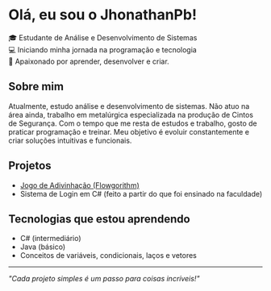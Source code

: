 # Olá, eu sou o JhonathanPb!

🎓 Estudante de Análise e Desenvolvimento de Sistemas  
💻 Iniciando minha jornada na programação e tecnologia  
🚀 Apaixonado por aprender, desenvolver e criar. 

## Sobre mim
Atualmente, estudo análise e desenvolvimento de sistemas. Não atuo na área ainda, trabalho em metalúrgica especializada na produção de Cintos de Segurança. Com o tempo que me resta de estudos e trabalho, gosto de praticar programação e treinar. Meu objetivo é evoluir constantemente e criar soluções intuitivas e funcionais.

## Projetos
- [Jogo de Adivinhação (Flowgorithm)]([link-do-repositório](https://github.com/JhonathanPb/jogo-adivinhacao-flowgorithm/tree/main))  
- Sistema de Login em C# (feito a partir do que foi ensinado na faculdade)

## Tecnologias que estou aprendendo
- C# (intermediário)
- Java (básico)
- Conceitos de variáveis, condicionais, laços e vetores  

---

_"Cada projeto simples é um passo para coisas incríveis!"_


<!--
**JhonathanPb/JhonathanPb** is a ✨ _special_ ✨ repository because its `README.md` (this file) appears on your GitHub profile.

Here are some ideas to get you started:

- 🔭 I’m currently working on ...
- 🌱 I’m currently learning ...
- 👯 I’m looking to collaborate on ...
- 🤔 I’m looking for help with ...
- 💬 Ask me about ...
- 📫 How to reach me: ...
- 😄 Pronouns: ...
- ⚡ Fun fact: ...
-->
